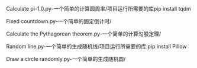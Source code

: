 Calculate pi-1.0.py-一个简单的计算圆周率/项目运行所需要的库pip install tqdm

Fixed countdown.py-一个简单的固定倒计时/

Calculate the Pythagorean theorem.py-一个简单的计算勾股定理/

Random line.py-一个简单的生成随机线/项目运行所需要的库:pip install Pillow

Draw a circle randomly.py-一个简单的生成随机圆/
